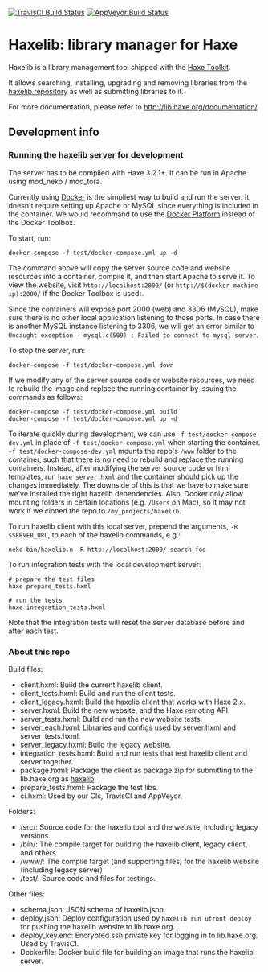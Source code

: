[![TravisCI Build Status](https://travis-ci.org/HaxeFoundation/haxelib.svg?branch=development)](https://travis-ci.org/HaxeFoundation/haxelib)
[![AppVeyor Build Status](https://ci.appveyor.com/api/projects/status/github/HaxeFoundation/haxelib?branch=development&svg=true)](https://ci.appveyor.com/project/HaxeFoundation/haxelib)

# Haxelib: library manager for Haxe

Haxelib is a library management tool shipped with the [Haxe Toolkit](http://haxe.org/).

It allows searching, installing, upgrading and removing libraries from the [haxelib repository](http://lib.haxe.org/) as well as submitting libraries to it.

For more documentation, please refer to http://lib.haxe.org/documentation/

## Development info

### Running the haxelib server for development

The server has to be compiled with Haxe 3.2.1+. It can be run in Apache using mod_neko / mod_tora.

Currently using [Docker](https://www.docker.com/) is the simpliest way to build and run the server. It doesn't require setting up Apache or MySQL since everything is included in the container. We would recommand to use the [Docker Platform](https://www.docker.com/products/docker) instead of the Docker Toolbox.

To start, run:

```
docker-compose -f test/docker-compose.yml up -d
```

The command above will copy the server source code and website resources into a container, compile it, and then start Apache to serve it.  To view the website, visit `http://localhost:2000/` (or `http://$(docker-machine ip):2000/` if the Docker Toolbox is used).

Since the containers will expose port 2000 (web) and 3306 (MySQL), make sure there is no other local application listening to those ports. In case there is another MySQL instance listening to 3306, we will get an error similar to `Uncaught exception - mysql.c(509) : Failed to connect to mysql server`.

To stop the server, run:
```
docker-compose -f test/docker-compose.yml down
```

If we modify any of the server source code or website resources, we need to rebuild the image and replace the running container by issuing the commands as follows:
```
docker-compose -f test/docker-compose.yml build
docker-compose -f test/docker-compose.yml up -d
```

To iterate quickly during development, we can use `-f test/docker-compose-dev.yml` in place of `-f test/docker-compose.yml` when starting the container. `-f test/docker-compose-dev.yml` mounts the repo's `/www` folder to the container, such that there is no need to rebuild and replace the running containers. Instead, after modifying the server source code or html templates, run `haxe server.hxml` and the container should pick up the changes immediately. The downside of this is that we have to make sure we've installed the right haxelib dependencies. Also, Docker only allow mounting folders in certain locations (e.g. `/Users` on Mac), so it may not work if we cloned the repo to `/my_projects/haxelib`.

To run haxelib client with this local server, prepend the arguments, `-R $SERVER_URL`, to each of the haxelib commands, e.g.:
```
neko bin/haxelib.n -R http://localhost:2000/ search foo
```

To run integration tests with the local development server:
```
# prepare the test files
haxe prepare_tests.hxml

# run the tests
haxe integration_tests.hxml
```
Note that the integration tests will reset the server database before and after each test.

### About this repo

Build files:

* client.hxml: Build the current haxelib client.
* client_tests.hxml: Build and run the client tests.
* client_legacy.hxml: Build the haxelib client that works with Haxe 2.x.
* server.hxml: Build the new website, and the Haxe remoting API.
* server_tests.hxml: Build and run the new website tests.
* server_each.hxml: Libraries and configs used by server.hxml and server_tests.hxml.
* server_legacy.hxml: Build the legacy website.
* integration_tests.hxml: Build and run tests that test haxelib client and server together.
* package.hxml: Package the client as package.zip for submitting to the lib.haxe.org as [haxelib](http://lib.haxe.org/p/haxelib/).
* prepare_tests.hxml: Package the test libs.
* ci.hxml: Used by our CIs, TravisCI and AppVeyor.

Folders:

* /src/: Source code for the haxelib tool and the website, including legacy versions.
* /bin/: The compile target for building the haxelib client, legacy client, and others.
* /www/: The compile target (and supporting files) for the haxelib website (including legacy server)
* /test/: Source code and files for testings.

Other files:

* schema.json: JSON schema of haxelib.json.
* deploy.json: Deploy configuration used by `haxelib run ufront deploy` for pushing the haxelib website to lib.haxe.org.
* deploy_key.enc: Encrypted ssh private key for logging in to lib.haxe.org. Used by TravisCI.
* Dockerfile: Docker build file for building an image that runs the haxelib server.
